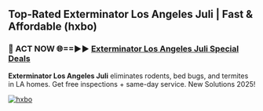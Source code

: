 ## Top-Rated Exterminator Los Angeles Juli | Fast & Affordable (hxbo)

<h3>🐜 ACT NOW 🌐==►► <a href="https://tinyurl.com/2dysvsjj" rel="nofollow">Exterminator Los Angeles Juli Special Deals</a></h3>

**Exterminator Los Angeles Juli** eliminates rodents, bed bugs, and termites in LA homes. Get free inspections + same-day service. New Solutions 2025!

[![hxbo](https://i.imgur.com/JCYaghj.jpeg)](https://tinyurl.com/2dysvsjj)